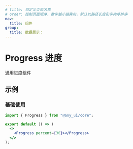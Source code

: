 ```yaml
---
# title: 自定义页面名称
# order: 控制页面顺序，数字越小越靠前，默认以路径长度和字典序排序
nav:
  title: 组件
group:
  title: 数据展示：
---
```


# Progress 进度

通用进度组件

## 示例

### 基础使用

```jsx
import { Progress } from "@any_ui/core";

export default () => (
  <>
    <Progress percent={30}></Progress>
  </>
);
```
